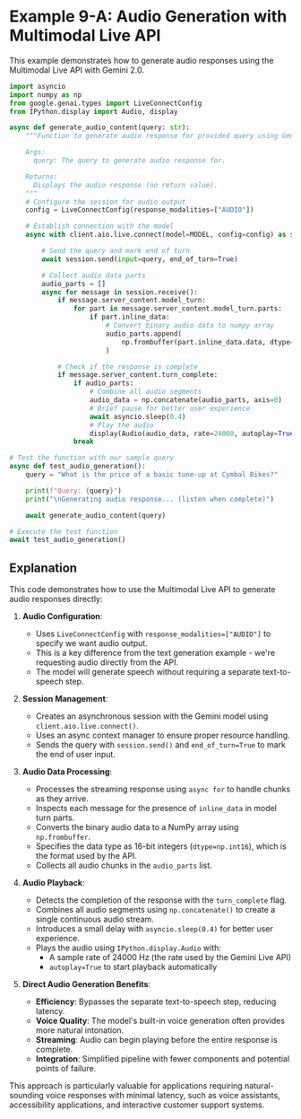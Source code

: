 # Example 9-A: Audio Generation with Multimodal Live API

This example demonstrates how to generate audio responses using the Multimodal Live API with Gemini 2.0.

```python
import asyncio
import numpy as np
from google.genai.types import LiveConnectConfig
from IPython.display import Audio, display

async def generate_audio_content(query: str):
    """Function to generate audio response for provided query using Gemini Multimodal Live API.

    Args:
      query: The query to generate audio response for.

    Returns:
      Displays the audio response (no return value).
    """
    # Configure the session for audio output
    config = LiveConnectConfig(response_modalities=["AUDIO"])

    # Establish connection with the model
    async with client.aio.live.connect(model=MODEL, config=config) as session:

        # Send the query and mark end of turn
        await session.send(input=query, end_of_turn=True)

        # Collect audio data parts
        audio_parts = []
        async for message in session.receive():
            if message.server_content.model_turn:
                for part in message.server_content.model_turn.parts:
                    if part.inline_data:
                        # Convert binary audio data to numpy array
                        audio_parts.append(
                            np.frombuffer(part.inline_data.data, dtype=np.int16)
                        )

            # Check if the response is complete
            if message.server_content.turn_complete:
                if audio_parts:
                    # Combine all audio segments
                    audio_data = np.concatenate(audio_parts, axis=0)
                    # Brief pause for better user experience
                    await asyncio.sleep(0.4)
                    # Play the audio
                    display(Audio(audio_data, rate=24000, autoplay=True))
                break

# Test the function with our sample query
async def test_audio_generation():
    query = "What is the price of a basic tune-up at Cymbal Bikes?"

    print(f"Query: {query}")
    print("\nGenerating audio response... (listen when complete)")

    await generate_audio_content(query)

# Execute the test function
await test_audio_generation()
```

## Explanation

This code demonstrates how to use the Multimodal Live API to generate audio responses directly:

1. **Audio Configuration**:

   - Uses `LiveConnectConfig` with `response_modalities=["AUDIO"]` to specify we want audio output.
   - This is a key difference from the text generation example - we're requesting audio directly from the API.
   - The model will generate speech without requiring a separate text-to-speech step.

2. **Session Management**:

   - Creates an asynchronous session with the Gemini model using `client.aio.live.connect()`.
   - Uses an async context manager to ensure proper resource handling.
   - Sends the query with `session.send()` and `end_of_turn=True` to mark the end of user input.

3. **Audio Data Processing**:

   - Processes the streaming response using `async for` to handle chunks as they arrive.
   - Inspects each message for the presence of `inline_data` in model turn parts.
   - Converts the binary audio data to a NumPy array using `np.frombuffer`.
   - Specifies the data type as 16-bit integers (`dtype=np.int16`), which is the format used by the API.
   - Collects all audio chunks in the `audio_parts` list.

4. **Audio Playback**:

   - Detects the completion of the response with the `turn_complete` flag.
   - Combines all audio segments using `np.concatenate()` to create a single continuous audio stream.
   - Introduces a small delay with `asyncio.sleep(0.4)` for better user experience.
   - Plays the audio using `IPython.display.Audio` with:
     - A sample rate of 24000 Hz (the rate used by the Gemini Live API)
     - `autoplay=True` to start playback automatically

5. **Direct Audio Generation Benefits**:

   - **Efficiency**: Bypasses the separate text-to-speech step, reducing latency.
   - **Voice Quality**: The model's built-in voice generation often provides more natural intonation.
   - **Streaming**: Audio can begin playing before the entire response is complete.
   - **Integration**: Simplified pipeline with fewer components and potential points of failure.

This approach is particularly valuable for applications requiring natural-sounding voice responses with minimal latency, such as voice assistants, accessibility applications, and interactive customer support systems.
